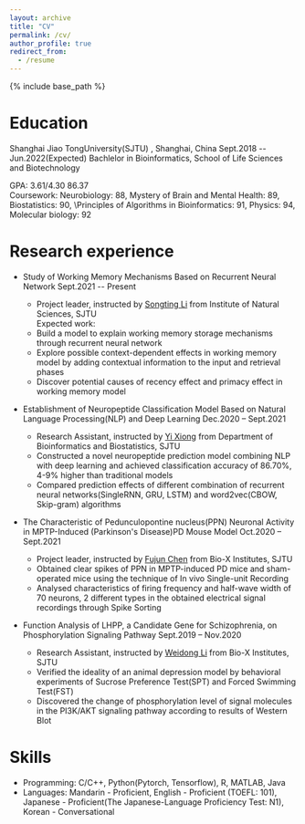 ```yaml
---
layout: archive
title: "CV"
permalink: /cv/
author_profile: true
redirect_from:
  - /resume
---
```


{% include base_path %}

Education
======
Shanghai Jiao TongUniversity(SJTU) , Shanghai, China Sept.2018 -- Jun.2022(Expected)
Bachlelor in Bioinformatics, School of Life Sciences and Biotechnology

GPA: 3.61/4.30 86.37   
Coursework: Neurobiology: 88, Mystery of Brain and Mental Health: 89, Biostatistics: 90, \\Principles of Algorithms in Bioinformatics: 91, Physics: 94, Molecular biology: 92

Research experience
======
* Study of Working Memory Mechanisms Based on Recurrent Neural Network Sept.2021 -- Present
  * Project leader, instructed by [Songting Li](https://ins.sjtu.edu.cn/people/songtingli/) from Institute of Natural Sciences, SJTU  
  Expected work:
  * Build a model to explain working memory storage mechanisms through recurrent neural network
  * Explore possible context-dependent effects in working memory model by adding contextual information to the input and retrieval phases 
  * Discover potential causes of recency effect and primacy effect in working memory model
  
* Establishment of Neuropeptide Classification Model Based on Natural Language Processing(NLP) and Deep Learning Dec.2020 – Sept.2021
  * Research Assistant, instructed by [Yi Xiong](https://xbioinfo.sjtu.edu.cn/index-en.php) from Department of Bioinformatics and Biostatistics, SJTU
  * Constructed a novel neuropeptide prediction model combining NLP with deep learning and achieved classification accuracy of 86.70\%, 4-9\% higher than traditional models
  * Compared prediction effects of different combination of recurrent neural networks(SingleRNN, GRU, LSTM) and word2vec(CBOW, Skip-gram) algorithms 
  
* The Characteristic of Pedunculopontine nucleus(PPN) Neuronal Activity in MPTP-Induced (Parkinson's Disease)PD Mouse Model Oct.2020 – Sept.2021
  * Project leader, instructed by [Fujun Chen](https://life.sjtu.edu.cn/teacher/FujunChen) from Bio-X Institutes, SJTU
  * Obtained clear spikes of PPN in MPTP-induced PD mice and sham-operated mice using the technique of In vivo Single-unit Recording
  * Analysed characteristics of firing frequency and half-wave width of 70 neurons, 2 different types in the obtained electrical signal recordings through Spike Sorting

* Function Analysis of LHPP, a Candidate Gene for Schizophrenia, on Phosphorylation Signaling Pathway Sept.2019 – Nov.2020
  * Research Assistant, instructed by [Weidong Li](https://lwdlab.sjtu.edu.cn/zuzhang/10.html) from Bio-X Institutes, SJTU
  * Verified the ideality of an animal depression model by behavioral experiments of Sucrose Preference Test(SPT) and Forced Swimming Test(FST)
  * Discovered the change of phosphorylation level of signal molecules in the PI3K/AKT signaling pathway according to results of Western Blot
  
Skills
======
* Programming: C/C++, Python(Pytorch, Tensorflow), R, MATLAB, Java
* Languages: Mandarin - Proficient, English - Proficient (TOEFL: 101), Japanese - Proficient(The Japanese-Language Proficiency Test: N1), Korean - Conversational

